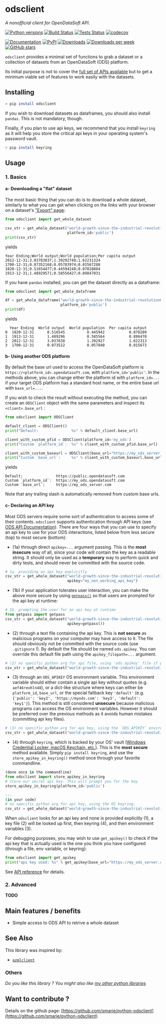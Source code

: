 # odsclient

*A nonofficial client for OpenDataSoft API.*

[![Python versions](https://img.shields.io/pypi/pyversions/odsclient.svg)](https://pypi.python.org/pypi/odsclient/) [![Build Status](https://travis-ci.org/smarie/python-odsclient.svg?branch=master)](https://travis-ci.org/smarie/python-odsclient) [![Tests Status](https://smarie.github.io/python-odsclient/junit/junit-badge.svg?dummy=8484744)](https://smarie.github.io/python-odsclient/junit/report.html) [![codecov](https://codecov.io/gh/smarie/python-odsclient/branch/master/graph/badge.svg)](https://codecov.io/gh/smarie/python-odsclient)

[![Documentation](https://img.shields.io/badge/doc-latest-blue.svg)](https://smarie.github.io/python-odsclient/) [![PyPI](https://img.shields.io/pypi/v/odsclient.svg)](https://pypi.python.org/pypi/odsclient/) [![Downloads](https://pepy.tech/badge/odsclient)](https://pepy.tech/project/odsclient) [![Downloads per week](https://pepy.tech/badge/odsclient/week)](https://pepy.tech/project/odsclient) [![GitHub stars](https://img.shields.io/github/stars/smarie/python-odsclient.svg)](https://github.com/smarie/python-odsclient/stargazers)

`odsclient` provides a minimal set of functions to grab a dataset or a collection of datasets from an OpenDataSoft (ODS) platform. 

Its initial purpose is not to cover the [full set of APIs available](https://help.opendatasoft.com/en/apis/) but to get a minimum viable set of features to work easily with the datasets.

## Installing

```bash
> pip install odsclient
```

If you wish to download datasets as dataframes, you should also install `pandas`. This is not mandatory, though.

Finally, if you plan to use api keys, we recommend that you install `keyring` as it will help you store the critical api keys in your operating system's password vault.

```bash
> pip install keyring
```

## Usage

### 1. Basics

#### a- Downloading a "flat" dataset

The most basic thing that you can do is to download a whole dataset, similarly to what you can get when clicking on the links with your browser on a dataset's ["Export" page](https://public.opendatasoft.com/explore/dataset/world-growth-since-the-industrial-revolution0/export/):

```python
from odsclient import get_whole_dataset

csv_str = get_whole_dataset("world-growth-since-the-industrial-revolution0", 
                            platform_id='public')
print(csv_str)
```

yields

```
Year Ending;World output;World population;Per capita output
2012-12-31;3.03783837;1.39292748;1.62231324
1700-12-31;0.07352168;0.05783974;0.01567288
1820-12-31;0.51654477;0.44594248;0.07028884
1913-12-31;1.48929571;0.58556427;0.89847031
```

If you have `pandas` installed, you can get the dataset directly as a dataframe:

```python
from odsclient import get_whole_dataframe

df = get_whole_dataframe("world-growth-since-the-industrial-revolution0", 
                         platform_id='public')
print(df)
```

yields

```
  Year Ending  World output  World population  Per capita output
0  1820-12-31      0.516545          0.445942           0.070289
1  1913-12-31      1.489296          0.585564           0.898470
2  2012-12-31      3.037838          1.392927           1.622313
3  1700-12-31      0.073522          0.057840           0.015673
```

#### b- Using another ODS platform

By default the base url used to access the OpenDataSoft platform is `https://<platform_id>.opendatasoft.com`, with `platform_id='public'`. In the methods above, you can change either the platform id with `platform_id=...` if your target ODS platform has a standard host name, or the entire base url with `base_url=...`.

If you wish to check the result without executing the method, you can create an `ODSClient` object with the same parameters and inspect its `<client>.base_url` :

```python
from odsclient import ODSClient

default_client = ODSClient()
print("Default:               %s" % default_client.base_url)

client_with_custom_pfid = ODSClient(platform_id='my_ods')
print("Custom `platform_id`:  %s" % client_with_custom_pfid.base_url)

client_with_custom_baseurl = ODSClient(base_url="https://my_ods_server.com/")
print("Custom `base_url`:     %s" % client_with_custom_baseurl.base_url)
```

yields

```
Default:               https://public.opendatasoft.com
Custom `platform_id`:  https://my_ods.opendatasoft.com
Custom `base_url`:     https://my_ods_server.com
```

Note that any trailing slash is automatically removed from custom base urls.

#### c- Declaring an API key

Most ODS servers require some sort of authentication to access some of their contents. `odsclient` supports authentication through API keys (see [ODS API Documentation](https://help.opendatasoft.com/en/apis/)). There are four ways that you can use to specify an api key to use for your ODS interactions, listed below from less secure (top) to most secure (bottom):

 - (1a) through direct `apikey=...` argument passing. This is the **most insecure** way of all, since your code will contain the key as a readable string. It should only be used as a **temporary** way to perform quick and dirty tests, and should never be committed with the source code.
 
```python
# 1a. providing an api key explicitly 
csv_str = get_whole_dataset("world-growth-since-the-industrial-revolution0", 
                            apikey="my_non_working_api_key")
```

 - (1b) if your application tolerates user interaction, you can make the above more secure by using [`getpass()`](https://docs.python.org/3/library/getpass.html) so that users are prompted for the api key at runtime:
 
```python
# 1b. prompting the user for an api key at runtime
from getpass import getpass
csv_str = get_whole_dataset("world-growth-since-the-industrial-revolution0", 
                            apikey=getpass())
```

 - (2) through a text file containing the api key. This is **not secure** as malicious programs on your computer may have access to it. The file should obviously not be committed with the source code (use `.gitignore` !). By default the file should be named `ods.apikey`. You can override this default file path using the `apikey_filepath=...` argument. 

```python
# (2) no specific python arg for api file, using 'ods.apikey' file if present.
csv_str = get_whole_dataset("world-growth-since-the-industrial-revolution0")
```

 - (3) through an `ODS_APIKEY` OS environment variable. This environment variable should either contain a single api key without quotes (e.g. `aef46reohln48`), or a dict-like structure where keys can either be `platform_id`, `base_url`, or the special fallback key `'default'` (e.g. `{'public': 'key2', 'https://myods.com': 'key3', 'default': 'key1'}`). This method is still considered **unsecure** because malicious programs can access the OS environment variables. However it should be preferred over the previous methods as it avoids human mistakes (committing api key files).

```python
# (3) no specific python arg for api key, using the `ODS_APIKEY` environment variable
csv_str = get_whole_dataset("world-growth-since-the-industrial-revolution0")
```

 - (4) through `keyring`, which is backed by your OS' vault ([Windows Credential Locker, macOS Keychain, etc.](https://keyring.readthedocs.io/en/latest/?badge=latest#what-is-python-keyring-lib)). This is the **most secure** method available. Simply `pip install keyring`, and use the `store_apikey_in_keyring()` method once through your favorite commandline.

```python
(done once in the commandline)
from odsclient import store_apikey_in_keyring
# store our secret api key. This will prompt you for the key
store_apikey_in_keyring(platform_id='public')

---
(in your code)
# no specific python arg for api key, using the OS keyring.
csv_str = get_whole_dataset("world-growth-since-the-industrial-revolution0")
```

When `odsclient` looks for an api key and none is provided explicitly (1), a key file (2) will be looked up first, then keyring (4), and then environment variables (3).

For debugging purposes, you may wish to use `get_apikey()` to check if the api key that is actually used is the one you think you have configured (through a file, env variable, or keyring):

```python
from odsclient import get_apikey
print("api key used: %s" % get_apikey(base_url="https://my_ods_server.com/"))
```

See [API reference](api_reference.md) for details.

### 2. Advanced

**TODO**

## Main features / benefits

 - Simple access to ODS API to retrive a whole dataset

## See Also

This library was inspired by:

 * [`azmlclient`](https://smarie.github.io/python-azureml-client/)

### Others

*Do you like this library ? You might also like [my other python libraries](https://github.com/smarie/OVERVIEW#python)* 

## Want to contribute ?

Details on the github page: [https://github.com/smarie/python-odsclient](https://github.com/smarie/python-odsclient)
